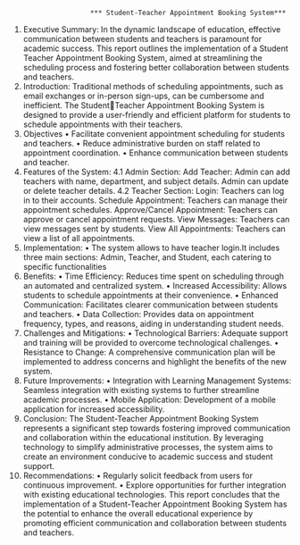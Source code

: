                         *** Student-Teacher Appointment Booking System***
1. Executive Summary: In the dynamic landscape of education, effective 
communication between students and teachers is paramount for academic success. This 
report outlines the implementation of a Student Teacher Appointment Booking System, 
aimed at streamlining the scheduling process and fostering better collaboration 
between students and teachers.
2. Introduction: Traditional methods of scheduling appointments, such as email 
exchanges or in-person sign-ups, can be cumbersome and inefficient. The StudentTeacher Appointment Booking System is designed to provide a user-friendly and 
efficient platform for students to schedule appointments with their teachers.
3. Objectives
• Facilitate convenient appointment scheduling for students and teachers.
• Reduce administrative burden on staff related to appointment coordination.
• Enhance communication between students and teacher.
4. Features of the System:
4.1 Admin Section:
Add Teacher:
Admin can add teachers with name, department, and subject details.
Admin can update or delete teacher details.
4.2 Teacher Section:
Login:
Teachers can log in to their accounts.
Schedule Appointment: 
Teachers can manage their appointment schedules.
Approve/Cancel Appointment:
Teachers can approve or cancel appointment requests.
View Messages:
Teachers can view messages sent by students.
View All Appointments: 
Teachers can view a list of all appointments.
5. Implementation:
• The system allows to have teacher login.It includes three main sections: Admin, 
Teacher, and Student, each catering to specific functionalities
6. Benefits:
• Time Efficiency: Reduces time spent on scheduling through an automated and 
centralized system.
• Increased Accessibility: Allows students to schedule appointments at their 
convenience.
• Enhanced Communication: Facilitates clearer communication between students 
and teachers.
• Data Collection: Provides data on appointment frequency, types, and reasons, 
aiding in understanding student needs.
7. Challenges and Mitigations:
• Technological Barriers: Adequate support and training will be provided to 
overcome technological challenges.
• Resistance to Change: A comprehensive communication plan will be 
implemented to address concerns and highlight the benefits of the new system.
8. Future Improvements:
• Integration with Learning Management Systems: Seamless integration with 
existing systems to further streamline academic processes.
• Mobile Application: Development of a mobile application for increased 
accessibility.
9. Conclusion: The Student-Teacher Appointment Booking System represents a 
significant step towards fostering improved communication and collaboration within the 
educational institution. By leveraging technology to simplify administrative processes, 
the system aims to create an environment conducive to academic success and student 
support.
10. Recommendations:
• Regularly solicit feedback from users for continuous improvement.
• Explore opportunities for further integration with existing educational 
technologies.
This report concludes that the implementation of a Student-Teacher Appointment 
Booking System has the potential to enhance the overall educational experience by 
promoting efficient communication and collaboration between students and teachers.
